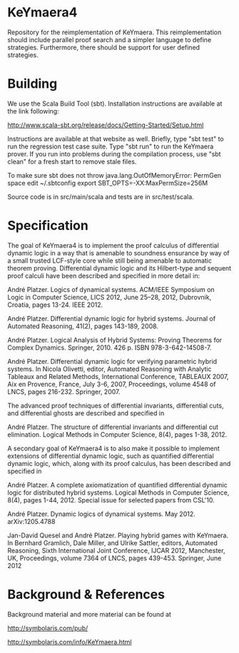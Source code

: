 KeYmaera4
=========

Repository for the reimplementation of KeYmaera.
This reimplementation should include parallel proof search and a simpler
language to define strategies. Furthermore, there should be support for user
defined strategies.

Building
========

We use the Scala Build Tool (sbt). Installation instructions are available
at the link following:

http://www.scala-sbt.org/release/docs/Getting-Started/Setup.html

Instructions are available at that website as well. Briefly, type "sbt test" to run the regression test case suite. Type "sbt run" to run the KeYmaera prover. If you run into problems during the compilation process, use "sbt clean" for a fresh start to remove stale files.

To make sure sbt does not throw java.lang.OutOfMemoryError: PermGen space
  edit ~/.sbtconfig
  export SBT_OPTS=-XX:MaxPermSize=256M 

Source code is in src/main/scala and tests are in src/test/scala.

Specification
=============

The goal of KeYmaera4 is to implement the proof calculus of differential dynamic logic in a way that is amenable to soundness ensurance by way of a small trusted LCF-style core while still being amenable to automatic theorem proving.
Differential dynamic logic and its Hilbert-type and sequent proof calculi have been described and specified in more detail in:

André Platzer.
Logics of dynamical systems.
ACM/IEEE Symposium on Logic in Computer Science, LICS 2012, June 25–28, 2012, Dubrovnik, Croatia, pages 13-24. IEEE 2012.

André Platzer.
Differential dynamic logic for hybrid systems.
Journal of Automated Reasoning, 41(2), pages 143-189, 2008.

André Platzer.
Logical Analysis of Hybrid Systems: Proving Theorems for Complex Dynamics.
Springer, 2010. 426 p. ISBN 978-3-642-14508-7. 

André Platzer.
Differential dynamic logic for verifying parametric hybrid systems.
In Nicola Olivetti, editor, Automated Reasoning with Analytic Tableaux and Related Methods, International Conference, TABLEAUX 2007, Aix en Provence, France, July 3-6, 2007, Proceedings, volume 4548 of LNCS, pages 216-232. Springer, 2007. 


The advanced proof techniques of differential invariants, differential cuts, and differential ghosts are described and specified in

André Platzer.
The structure of differential invariants and differential cut elimination.
Logical Methods in Computer Science, 8(4), pages 1-38, 2012. 

A secondary goal of KeYmaera4 is to also make it possible to implement extensions of differential dynamic logic, such as quantified differential dynamic logic, which, along with its proof calculus, has been described and specified in

André Platzer.
A complete axiomatization of quantified differential dynamic logic for distributed hybrid systems.
Logical Methods in Computer Science, 8(4), pages 1-44, 2012.
Special issue for selected papers from CSL'10. 

André Platzer.
Dynamic logics of dynamical systems.
May 2012.
arXiv:1205.4788

Jan-David Quesel and André Platzer.
Playing hybrid games with KeYmaera.
In Bernhard Gramlich, Dale Miller, and Ulrike Sattler, editors, Automated Reasoning, Sixth International Joint Conference, IJCAR 2012, Manchester, UK, Proceedings, volume 7364 of LNCS, pages 439-453. Springer, June 2012

Background & References
=======================

Background material and more material can be found at

http://symbolaris.com/pub/

http://symbolaris.com/info/KeYmaera.html
